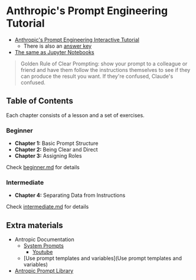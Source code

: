 # Anthropic's Prompt Engineering Tutorial

- [Anthropic's Prompt Engineering Interactive Tutorial](https://docs.google.com/spreadsheets/d/19jzLgRruG9kjUQNKtCg1ZjdD6l6weA6qRXG5zLIAhC8/edit?gid=150872633#gid=150872633)
  - There is also an [answer key](https://docs.google.com/spreadsheets/d/1jIxjzUWG-6xBVIa2ay6yDpLyeuOh_hR_ZB75a47KX_E/edit?usp=sharing)
- [The same as Jupyter Notebooks](https://github.com/anthropics/prompt-eng-interactive-tutorial)

> Golden Rule of Clear Prompting: show your prompt to a colleague or friend and have them follow the instructions themselves to see if they can produce the result you want. If they're confused, Claude's confused.

## Table of Contents

Each chapter consists of a lesson and a set of exercises.

### Beginner
- **Chapter 1:** Basic Prompt Structure
- **Chapter 2:** Being Clear and Direct
- **Chapter 3:** Assigning Roles

Check [beginner.md](beginner.md) for details

### Intermediate 
- **Chapter 4:** Separating Data from Instructions

Check [intermediate.md](intermediate.md) for details

## Extra materials
- Antropic Documentation
  - [System Prompts](https://docs.anthropic.com/en/release-notes/system-prompts)
    - [Youtube](https://www.youtube.com/watch?v=ZQ7gpMVMaKQ)
  - [Use prompt templates and variables](Use prompt templates and variables)
- [Antropic Prompt Library](https://docs.anthropic.com/en/prompt-library/library)